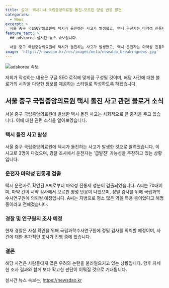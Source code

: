 ```yaml
---
title: 설마! 택시기사 국립중앙의료원 돌진…모르핀 양성 반응 발견
categories:
  - News
excerpt: >
  서울 중구 국립중앙의료원에 택시가 돌진하는 사고가 발생했고, 택시 운전자는 마약성 진통제 성분이 검출됐다. 택시는 3명을 다치게 하며 응급실을 들이받았고, 운전자는 모르핀 양성 반응이 나와 평소 많은 약을 복용 중이었다고 밝혔다. 경찰은 정밀 검사를 실시할 예정이며, 운전자는 급발진 가능성을 주장하고 있다. (150자)
feature_text: >
  ## adskorea 실시간 뉴스 속보입니다.

  서울 중구 국립중앙의료원에 택시가 돌진하는 사고가 발생했고, 택시 운전자는 마약성 진통제 성분이 검출됐다. 택시는 3명을 다치게 하며 응급실을 들이받았고, 운전자는 모르핀 양성 반응이 나와 평소 많은 약을 복용 중이었다고 밝혔다. 경찰은 정밀 검사를 실시할 예정이며, 운전자는 급발진 가능성을 주장하고 있다. (150자)
image: 'https://newsdao.kr/res/images/meta/newsdao_breakingnews.jpg'
---
```


<p><img src="https://newsdao.kr/res/images/meta/newsdao_breakingnews.jpg" alt="adskorea 속보" /></p>

<p>저희가 작성하는 내용은 구글 SEO 로직에 맞게끔 구성될 것이며, 해당 사건에 대한 블로거의 시각을 다양한 정보를 제공하는 스타일로 작성하도록 하겠습니다.</p>

<h2 data-ke-size="size26">서울 중구 국립중앙의료원 택시 돌진 사고 관련 블로거 소식</h2>

<p data-ke-size="size16">서울 중구 국립중앙의료원에 발생한 택시 돌진 사고는 사회적으로 큰 충격을 주고 있습니다. 이에 대한 관련 소식을 알아보겠습니다.</p>

<h3>택시 돌진 사고 발생</h3>

<p data-ke-size="size16">서울 중구 국립중앙의료원에 택시가 돌진하는 사고가 발생한 것으로 알려졌습니다. 이 사고로 3명이 다쳤으며, 경찰 조사에서 운전자는 '급발진' 가능성을 주장하고 있는 상황입니다.</p>

<h3>운전자 마약성 진통제 검출</h3>

<p data-ke-size="size16">택시 운전자로 확인된 A씨로부터 마약성 진통제 성분이 검출되었습니다. A씨는 70대이며, 마약 간이 시약 검사에서 모르핀 양성 반응이 나왔으며, 정밀 검사를 위해 국립과학수사연구원에 의뢰될 예정입니다. A씨는 지병으로 평소 많은 약을 복용 중이었다고 해명 중이라고 전해졌습니다.</p>

<h3>경찰 및 연구원의 조사 예정</h3>

<p data-ke-size="size16">현재 경찰은 사실 확인을 위해 국립과학수사연구원에 정밀 검사를 의뢰할 예정이며, 사건에 대한 추가적인 조사가 진행 중에 있습니다.</p>

<h3>결론</h3>

<p data-ke-size="size16">해당 사건은 사람들에게 많은 우려와 논란을 불러일으키고 있는 상황입니다. 향후 자세한 조사 결과와 함께 보다 확고한 판단이 이뤄질 것으로 기대됩니다.</p>
실시간 뉴스 속보는, <a href="https://newsdao.kr" rel="dofollow">https://newsdao.kr</a>


